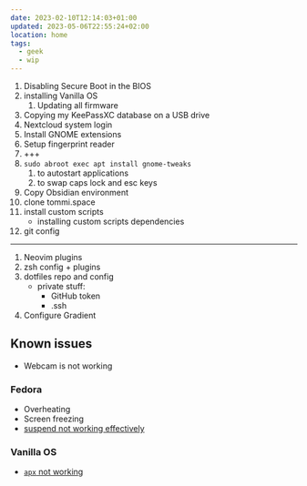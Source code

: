 ```yaml
---
date: 2023-02-10T12:14:03+01:00
updated: 2023-05-06T22:55:24+02:00
location: home
tags:
  - geek
  - wip
---
```


1. Disabling Secure Boot in the BIOS
2. installing Vanilla OS
	1. Updating all firmware
3. Copying my KeePassXC database on a USB drive
4. Nextcloud system login
5. Install GNOME extensions
6. Setup fingerprint reader
7. +++
8. `sudo abroot exec apt install gnome-tweaks`
	1. to autostart applications
	2. to swap caps lock and esc keys
9. Copy Obsidian environment
10. clone tommi.space
11. install custom scripts
	- installing custom scripts dependencies
1. git config

---

1. Neovim plugins
2. zsh config + plugins
1. dotfiles repo and config
	- private stuff:
		- GitHub token
		- .ssh
1. Configure Gradient

## Known issues

- Webcam is not working

### Fedora

- Overheating
- Screen freezing
- [suspend not working effectively](+++)

### Vanilla OS

- [`apx` not working](+++)
